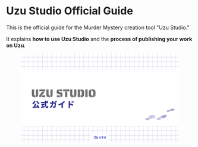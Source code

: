 # Uzu Studio Official Guide

This is the official guide for the Murder Mystery creation tool "Uzu Studio."

It explains **how to use Uzu Studio** and the **process of publishing your work on Uzu**.

<figure><img src=".gitbook/assets/image (9).png" alt=""><figcaption></figcaption></figure>
